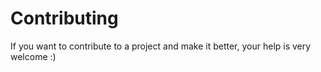 # Contributing

If you want to contribute to a project and make it better, your help is very welcome :)
